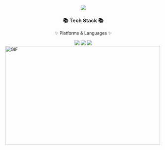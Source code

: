 <div align=center>
 <img src="https://capsule-render.vercel.app/api?type=waving&color=_#1C768F&height=200&section=header&text=Github!&fontSize=90" />
	</div>
	<div align="center">
	<h3>📚 Tech Stack 📚</h3>
	<p>✨ Platforms & Languages ✨</p>
	</div>
<div align="center">
	<img src="https://img.shields.io/badge/HTML5-E34F26?style=flat&logo=HTML5&logoColor=white" />
	<img src="https://img.shields.io/badge/CSS3-1572B6?style=flat&logo=CSS3&logoColor=white" />
	<img src="https://img.shields.io/badge/JavaScript-F7DF1E?style=flat&logo=JavaScript&logoColor=white" />
	</div>

   <img align="center" alt="GIF" src="https://github.com/abhisheknaiidu/abhisheknaiidu/blob/master/code.gif?raw=true" width="500" height="320" />
